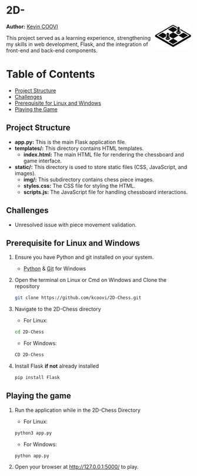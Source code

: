 # 2D-

<img src="static/img/logo.jpg" align="right" width="100px">

**Author:** [Kevin COOVI](https://www.linkedin.com/in/kevin-coovi/)

This project served as a learning experience, strengthening my skills in web development, Flask, and the integration of front-end and back-end components.

# Table of Contents

- [Project Structure](#project-structure)
- [Challenges](#challenges)
- [Prerequisite for Linux and Windows](#prerequisite-for-linux-and-windows)
- [Playing the Game](#playing-the-game)

## Project Structure

- **app.py:** This is the main Flask application file.
- **templates/:** This directory contains HTML templates.
  - **index.html:** The main HTML file for rendering the chessboard and game interface.
- **static/:** This directory is used to store static files (CSS, JavaScript, and images).
  - **img/:** This subdirectory contains chess piece images.
  - **styles.css:** The CSS file for styling the HTML.
  - **scripts.js:** The JavaScript file for handling chessboard interactions.

## Challenges

- Unresolved issue with piece movement validation.

## Prerequisite for Linux and Windows

1. Ensure you have Python and git installed on your system.

   - [Python](https://www.python.org/downloads/) & [Git](https://git-scm.com/download/win) for Windows

2. Open the terminal on Linux or Cmd on Windows and Clone the repository

   ```bash
   git clone https://github.com/kcoovi/2D-Chess.git

   ```

3. Navigate to the 2D-Chess directory

   - For Linux:

   ```bash
   cd 2D-Chess
   ```

   - For Windows:

   ```bash
   CD 2D-Chess
   ```

4. Install Flask **if not** already installed

   ```bash
   pip install Flask
   ```

## Playing the game

1. Run the application while in the 2D-Chess Directory

   - For Linux:

   ```bash
   python3 app.py
   ```

   - For Windows:

   ```bash
   python app.py
   ```

2. Open your browser at http://127.0.0.1:5000/ to play.
